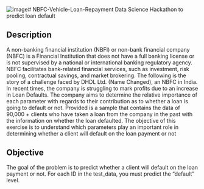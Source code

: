 ![image](https://github.com/vishwasbasotra/NBFI-Vehicle-Loan-Repayment/assets/52347690/53a8e5c1-e66b-40ca-a8d8-90ea2951bfb0)# NBFC-Vehicle-Loan-Repayment
Data Science Hackathon to predict loan default

## Description
A non-banking financial institution (NBFI) or non-bank financial company (NBFC) is a Financial Institution that does not have a full banking license or is not supervised by a national or international banking regulatory agency. NBFC facilitates bank-related financial services, such as investment, risk pooling, contractual savings, and market brokering.
The following is the story of a challenge faced by DHDL Ltd. (Name Changed), an NBFC in India. In recent times, the company is struggling to mark profits due to an increase in Loan Defaults. The company aims to determine the relative importance of each parameter with regards to their contribution as to whether a loan is going to default or not. Provided is a sample that contains the data of 90,000 + clients who have taken a loan from the company in the past with the information on whether the loan defaulted. 
The objective of this exercise is to understand which parameters play an important role in determining whether a client will default on the loan payment or not

## Objective
The goal of the problem is to predict whether a client will default on the loan payment or not. For each ID in the test_data, you must predict the “default” level.

